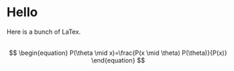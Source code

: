 # Hello

Here is a bunch of LaTex.
<br>
<br>

$$ \begin{equation}  P(\theta \mid x)=\frac{P(x \mid \theta) P(\theta)}{P(x)} \end{equation} $$